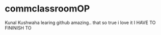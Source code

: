 # commclassroomOP

Kunal Kushwaha learing github amazing..
that so true i love it 
I HAVE TO FININISH TO 
